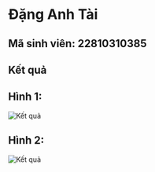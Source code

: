 # Đặng Anh Tài
## Mã sinh viên: 22810310385
## Kết quả
## Hình 1:
![Kết quả](anh1.png)

## Hình 2: 
![Kết quả](anh2.png)
